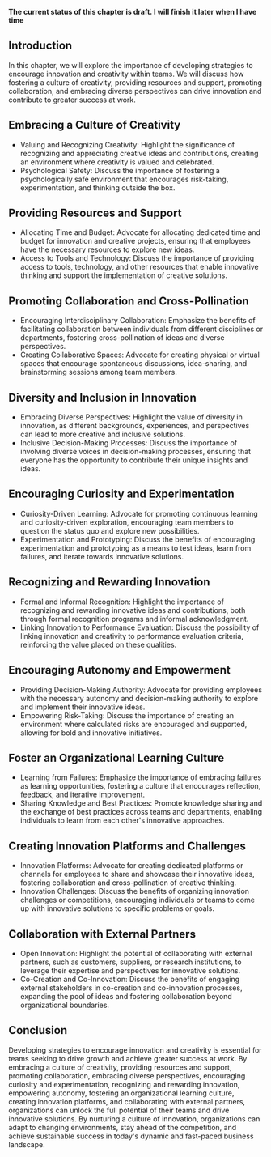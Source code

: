 **The current status of this chapter is draft. I will finish it later when I have time**

Introduction
------------

In this chapter, we will explore the importance of developing strategies to encourage innovation and creativity within teams. We will discuss how fostering a culture of creativity, providing resources and support, promoting collaboration, and embracing diverse perspectives can drive innovation and contribute to greater success at work.

Embracing a Culture of Creativity
---------------------------------

* Valuing and Recognizing Creativity: Highlight the significance of recognizing and appreciating creative ideas and contributions, creating an environment where creativity is valued and celebrated.
* Psychological Safety: Discuss the importance of fostering a psychologically safe environment that encourages risk-taking, experimentation, and thinking outside the box.

Providing Resources and Support
-------------------------------

* Allocating Time and Budget: Advocate for allocating dedicated time and budget for innovation and creative projects, ensuring that employees have the necessary resources to explore new ideas.
* Access to Tools and Technology: Discuss the importance of providing access to tools, technology, and other resources that enable innovative thinking and support the implementation of creative solutions.

Promoting Collaboration and Cross-Pollination
---------------------------------------------

* Encouraging Interdisciplinary Collaboration: Emphasize the benefits of facilitating collaboration between individuals from different disciplines or departments, fostering cross-pollination of ideas and diverse perspectives.
* Creating Collaborative Spaces: Advocate for creating physical or virtual spaces that encourage spontaneous discussions, idea-sharing, and brainstorming sessions among team members.

Diversity and Inclusion in Innovation
-------------------------------------

* Embracing Diverse Perspectives: Highlight the value of diversity in innovation, as different backgrounds, experiences, and perspectives can lead to more creative and inclusive solutions.
* Inclusive Decision-Making Processes: Discuss the importance of involving diverse voices in decision-making processes, ensuring that everyone has the opportunity to contribute their unique insights and ideas.

Encouraging Curiosity and Experimentation
-----------------------------------------

* Curiosity-Driven Learning: Advocate for promoting continuous learning and curiosity-driven exploration, encouraging team members to question the status quo and explore new possibilities.
* Experimentation and Prototyping: Discuss the benefits of encouraging experimentation and prototyping as a means to test ideas, learn from failures, and iterate towards innovative solutions.

Recognizing and Rewarding Innovation
------------------------------------

* Formal and Informal Recognition: Highlight the importance of recognizing and rewarding innovative ideas and contributions, both through formal recognition programs and informal acknowledgment.
* Linking Innovation to Performance Evaluation: Discuss the possibility of linking innovation and creativity to performance evaluation criteria, reinforcing the value placed on these qualities.

Encouraging Autonomy and Empowerment
------------------------------------

* Providing Decision-Making Authority: Advocate for providing employees with the necessary autonomy and decision-making authority to explore and implement their innovative ideas.
* Empowering Risk-Taking: Discuss the importance of creating an environment where calculated risks are encouraged and supported, allowing for bold and innovative initiatives.

Foster an Organizational Learning Culture
-----------------------------------------

* Learning from Failures: Emphasize the importance of embracing failures as learning opportunities, fostering a culture that encourages reflection, feedback, and iterative improvement.
* Sharing Knowledge and Best Practices: Promote knowledge sharing and the exchange of best practices across teams and departments, enabling individuals to learn from each other's innovative approaches.

Creating Innovation Platforms and Challenges
--------------------------------------------

* Innovation Platforms: Advocate for creating dedicated platforms or channels for employees to share and showcase their innovative ideas, fostering collaboration and cross-pollination of creative thinking.
* Innovation Challenges: Discuss the benefits of organizing innovation challenges or competitions, encouraging individuals or teams to come up with innovative solutions to specific problems or goals.

Collaboration with External Partners
------------------------------------

* Open Innovation: Highlight the potential of collaborating with external partners, such as customers, suppliers, or research institutions, to leverage their expertise and perspectives for innovative solutions.
* Co-Creation and Co-Innovation: Discuss the benefits of engaging external stakeholders in co-creation and co-innovation processes, expanding the pool of ideas and fostering collaboration beyond organizational boundaries.

Conclusion
----------

Developing strategies to encourage innovation and creativity is essential for teams seeking to drive growth and achieve greater success at work. By embracing a culture of creativity, providing resources and support, promoting collaboration, embracing diverse perspectives, encouraging curiosity and experimentation, recognizing and rewarding innovation, empowering autonomy, fostering an organizational learning culture, creating innovation platforms, and collaborating with external partners, organizations can unlock the full potential of their teams and drive innovative solutions. By nurturing a culture of innovation, organizations can adapt to changing environments, stay ahead of the competition, and achieve sustainable success in today's dynamic and fast-paced business landscape.
